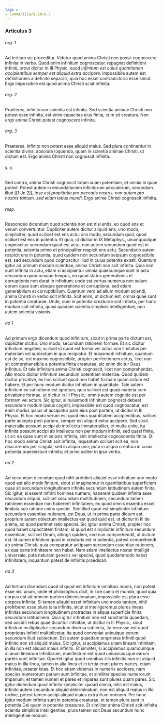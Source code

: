 ```yaml
---
tags : 
- Summa/IIIa/q.10/a.3
---
```


### Articulus 3

###### arg. 1
Ad tertium sic proceditur. Videtur quod anima Christi non possit cognoscere infinita in verbo. Quod enim infinitum cognoscatur, repugnat definitioni infiniti, prout dicitur in III Physic. quod *infinitum est cuius quantitatem accipientibus semper est aliquid extra accipere*. Impossibile autem est definitionem a definito separari, quia hoc esset contradictoria esse simul. Ergo impossibile est quod anima Christi sciat infinita.

###### arg. 2
Praeterea, infinitorum scientia est infinita. Sed scientia animae Christi non potest esse infinita, est enim capacitas eius finita, cum sit creatura. Non ergo anima Christi potest cognoscere infinita.

###### arg. 3
Praeterea, infinito non potest esse aliquid maius. Sed plura continentur in scientia divina, absolute loquendo, quam in scientia animae Christi, ut dictum est. Ergo anima Christi non cognoscit infinita.

###### s. c.
Sed contra, anima Christi cognoscit totam suam potentiam, et omnia in quae potest. Potest autem in emundationem infinitorum peccatorum, secundum illud [[1 Jn 2]], *ipse est propitiatio pro peccatis nostris, non autem pro nostris tantum, sed etiam totius mundi*. Ergo anima Christi cognoscit infinita.

###### resp.
Respondeo dicendum quod scientia non est nisi entis, eo quod ens et verum convertuntur. Dupliciter autem dicitur aliquid ens, uno modo, simpliciter, quod scilicet est ens actu; alio modo, secundum quid, quod scilicet est ens in potentia. Et quia, ut dicitur in IX Metaphys., unumquodque cognoscitur secundum quod est actu, non autem secundum quod est in potentia, scientia primo et principaliter respicit ens actu. Secundario autem respicit ens in potentia, quod quidem non secundum seipsum cognoscibile est, sed secundum quod cognoscitur illud in cuius potentia existit. Quantum igitur ad primum modum scientiae, anima Christi non scit infinita. Quia non sunt infinita in actu, etiam si accipiantur omnia quaecumque sunt in actu secundum quodcumque tempus, eo quod status generationis et corruptionis non durat in infinitum; unde est certus numerus non solum eorum quae sunt absque generatione et corruptione, sed etiam generabilium et corruptibilium. Quantum vero ad alium modum sciendi, anima Christi in verbo scit infinita. Scit enim, ut dictum est, omnia quae sunt in potentia creaturae. Unde, cum in potentia creaturae sint infinita, per hunc modum scit infinita, quasi quadam scientia simplicis intelligentiae, non autem scientia visionis.

###### ad 1
Ad primum ergo dicendum quod infinitum, sicut in prima parte dictum est, dupliciter dicitur. Uno modo, secundum rationem formae. Et sic dicitur infinitum negative, scilicet id quod est forma vel actus non limitatus per materiam vel subiectum in quo recipiatur. Et huiusmodi infinitum, quantum est de se, est maxime cognoscibile, propter perfectionem actus, licet non sit comprehensibile a potentia finita creaturae, sic enim dicitur Deus infinitus. Et tale infinitum anima Christi cognoscit, licet non comprehendat. Alio modo dicitur infinitum secundum potentiam materiae. Quod quidem dicitur privative, ex hoc scilicet quod non habet formam quam natum est habere. Et per hunc modum dicitur infinitum in quantitate. Tale autem infinitum ex sui ratione est ignotum, quia scilicet est quasi materia cum privatione formae, ut dicitur in III Physic.; omnis autem cognitio est per formam vel actum. Sic igitur, si huiusmodi infinitum cognosci debeat secundum modum ipsius cogniti, impossibile est quod cognoscatur, est enim modus ipsius ut accipiatur pars eius post partem, ut dicitur in III Physic. Et hoc modo verum est quod eius quantitatem accipientibus, scilicet parte accepta post partem, semper est aliquid extra accipere. Sed sicut materialia possunt accipi ab intellectu immaterialiter, et multa unite, ita infinita possunt accipi ab intellectu non per modum infiniti, sed quasi finite, ut sic ea quae sunt in seipsis infinita, sint intellectui cognoscentis finita. Et hoc modo anima Christi scit infinita, inquantum scilicet scit ea, non discurrendo per singula, sed in aliquo uno; puta in aliqua creatura in cuius potentia praeexistunt infinita; et principaliter in ipso verbo.

###### ad 2
Ad secundum dicendum quod nihil prohibet aliquid esse infinitum uno modo quod est alio modo finitum, sicut si imaginemur in quantitatibus superficiem quae sit secundum longitudinem infinita secundum latitudinem autem finita. Sic igitur, si essent infiniti homines numero, haberent quidem infinita esse secundum aliquid, scilicet secundum multitudinem, secundum tamen rationem essentiae non haberent infinitatem, eo quod omnis essentia esset limitata sub ratione unius speciei. Sed illud quod est simpliciter infinitum secundum essentiae rationem, est Deus, ut in prima parte dictum est, proprium autem obiectum intellectus est quod quid est, ut dicitur in III de anima, ad quod pertinet ratio speciei. Sic igitur anima Christi, propter hoc quod habet capacitatem finitam, id quod est simpliciter infinitum secundum essentiam, scilicet Deum, attingit quidem, sed non comprehendit, ut dictum est. Id autem infinitum quod in creaturis est in potentia, potest comprehendi ab anima Christi, quia comparatur ad ipsam secundum essentiae rationem, ex qua parte infinitatem non habet. Nam etiam intellectus noster intelligit universale, puta naturam generis vel speciei, quod quodammodo habet infinitatem, inquantum potest de infinitis praedicari.

###### ad 3
Ad tertium dicendum quod id quod est infinitum omnibus modis, non potest esse nisi unum, unde et philosophus dicit, in I de caelo et mundo, quod quia corpus est ad omnem partem dimensionatum, impossibile est plura esse corpora infinita. Si tamen aliquid esset infinitum uno modo tantum, nihil prohiberet esse plura talia infinita, sicut si intelligeremus plures lineas infinitas secundum longitudinem protractas in aliqua superficie finita secundum latitudinem. Quia igitur infinitum non est substantia quaedam, sed accidit rebus quae dicuntur infinitae, ut dicitur in III Physic.; sicut infinitum multiplicatur secundum diversa subiecta, ita necesse est quod proprietas infiniti multiplicetur, ita quod conveniat unicuique eorum secundum illud subiectum. Est autem quaedam proprietas infiniti quod infinito non sit aliquid maius. Sic igitur, si accipiamus unam lineam infinitam, in illa non est aliquid maius infinito. Et similiter, si accipiamus quamcumque aliarum linearum infinitarum, manifestum est quod uniuscuiusque earum partes sunt infinitae. Oportet igitur quod omnibus illis infinitis non sit aliquid maius in illa linea, tamen in alia linea et in tertia erunt plures partes, etiam infinitae, praeter istas. Et hoc etiam videmus in numeris accidere, nam species numerorum parium sunt infinitae, et similiter species numerorum imparium; et tamen numeri et pares et impares sunt plures quam pares. Sic igitur dicendum quod infinito simpliciter quoad omnia, nihil est maius, infinito autem secundum aliquid determinatum, non est aliquid maius in illo ordine, potest tamen accipi aliquid maius extra illum ordinem. Per hunc igitur modum infinita sunt in potentia creaturae, et tamen plura sunt in potentia Dei quam in potentia creaturae. Et similiter anima Christi scit infinita scientia simplicis intelligentiae, plura tamen scit Deus secundum hunc intelligentiae modum.

